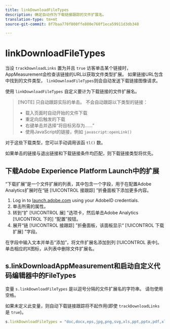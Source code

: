 ```yaml
---
title: linkDownloadFileTypes
description: 确定自动作为下载链接跟踪的文件扩展名。
translation-type: tm+mt
source-git-commit: 8f7baa770f800ffe800e760f1eca59911d3db348

---
```



# linkDownloadFileTypes

当设 `trackDownloadLinks` 置为并且 `true` 访客单击某个链接时，AppMeasurement会检查该链接的URL以获取文件类型扩展。 如果链接URL包含中找到的文件类型， `linkDownloadFileTypes`则会自动发送下载链接图像请求。

使用 `linkDownloadFileTypes` 自定义要计为下载链接的文件扩展名。

> [!NOTE] 只自动跟踪实际的单击。 不会自动跟踪以下类型的链接：
>
> * 载入页面时自动开始的文件下载
> * 重定向后触发的下载
> * 右键单击并选择“将目标另存为……”
> * 使用JavaScript的链接，例如 `javascript:openLink()`
>
> 
对于这些下载类型，您可以手动调用该函 `tl()` 数。

如果单击的链接与退出链接和下载链接条件均匹配，则下载链接类型将优先。

## 下载Adobe Experience Platform Launch中的扩展

“下载扩展”是一个文件扩展的列表，其中包含一个字段，用于在配置Adobe Analytics扩展时在“链 [!UICONTROL 接跟踪] ”折叠面板下添加更多内容。

1. Log in to [launch.adobe.com](https://launch.adobe.com) using your AdobeID credentials.
2. 单击所需的属性。
3. 转到“扩 [!UICONTROL 展] ”选项卡，然后单击Adobe Analytics [!UICONTROL 下的] “配置”按钮。
4. 展开“链 [!UICONTROL 接跟踪] ”折叠面板，该面板显示“ [!UICONTROL 下载扩展] ”字段。

在字段中输入文本并单击“添加”，将文件扩展名添加到列 [!UICONTROL 表中]。 单击相应的X图标，从列表中删除文件扩展名。

## s.linkDownloadAppMeasurement和启动自定义代码编辑器中的FileTypes

变量 `s.linkDownloadFileTypes` 是以逗号分隔的文件扩展名的字符串。 请勿使用空格。

如果未定义此变量，则自动下载链接跟踪将不起作用(即使 `trackDownloadLinks` 是 `true`)。

```js
s.linkDownloadFileTypes = "doc,docx,eps,jpg,png,svg,xls,ppt,pptx,pdf,xlsx,tab,csv,zip,txt,vsd,vxd,xml,js,css,rar,exe,wma,mov,avi,wmv,mp3,wav,m4v"
```
